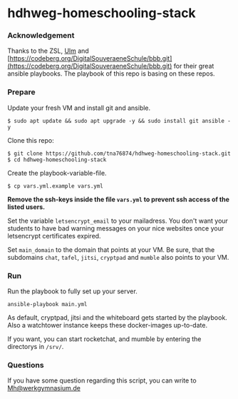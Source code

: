# hdhweg-homeschooling-stack

### Acknowledgement

Thanks to the ZSL,  [Ulm](https://github.com/stadtulm/a13-ansible)  and [https://codeberg.org/DigitalSouveraeneSchule/bbb.git](https://codeberg.org/DigitalSouveraeneSchule/bbb.git) for their great ansible playbooks. The playbook of this repo is basing on these repos.

### Prepare

Update your fresh VM and install git and ansible.

```
$ sudo apt update && sudo apt upgrade -y && sudo install git ansible -y
```

Clone this repo:
```
$ git clone https://github.com/tna76874/hdhweg-homeschooling-stack.git
$ cd hdhweg-homeschooling-stack
```

Create the playbook-variable-file.
```
$ cp vars.yml.example vars.yml
```

**Remove the ssh-keys inside the file `vars.yml` to prevent ssh access of the listed users.**

Set the variable `letsencrypt_email` to your mailadress. You don't want your students to have bad warning messages on your nice websites once your letsencrypt certificates expired.

Set `main_domain` to the domain that points at your VM. Be sure, that the subdomains `chat`, `tafel`, `jitsi`, `cryptpad` and `mumble` also points to your VM.

### Run

Run the playbook to fully set up your server.

```
ansible-playbook main.yml
```

As default, cryptpad, jitsi and the whiteboard gets started by the playbook. Also a watchtower instance keeps these docker-images up-to-date.

If you want, you can start rocketchat, and mumble by entering the directorys in  `/srv/`.

### Questions

If you have some question regarding this script, you can write to [Mh@werkgymnasium.de](mailto:Mh@werkgymnasium.de) 